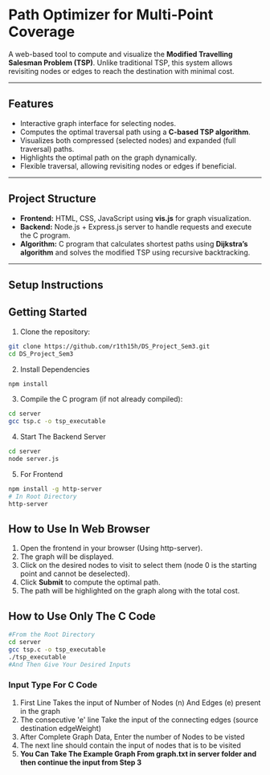 # Path Optimizer for Multi-Point Coverage

A web-based tool to compute and visualize the **Modified Travelling Salesman Problem (TSP)**. Unlike traditional TSP, this system allows revisiting nodes or edges to reach the destination with minimal cost.

---

## Features

- Interactive graph interface for selecting nodes.
- Computes the optimal traversal path using a **C-based TSP algorithm**.
- Visualizes both compressed (selected nodes) and expanded (full traversal) paths.
- Highlights the optimal path on the graph dynamically.
- Flexible traversal, allowing revisiting nodes or edges if beneficial.

---

## Project Structure

- **Frontend:** HTML, CSS, JavaScript using **vis.js** for graph visualization.
- **Backend:** Node.js + Express.js server to handle requests and execute the C program.
- **Algorithm:** C program that calculates shortest paths using **Dijkstra’s algorithm** and solves the modified TSP using recursive backtracking.

---

## Setup Instructions

## Getting Started

1. Clone the repository:

```bash
git clone https://github.com/r1th15h/DS_Project_Sem3.git
cd DS_Project_Sem3
```
2. Install Dependencies

```bash
npm install
```
3. Compile the C program (if not already compiled):

```bash
cd server
gcc tsp.c -o tsp_executable
```
4. Start The Backend Server

```bash
cd server
node server.js
```
5. For Frontend

```bash
npm install -g http-server
# In Root Directory
http-server
```

## How to Use In Web Browser

1. Open the frontend in your browser (Using http-server).
2. The graph will be displayed.
3. Click on the desired nodes to visit to select them (node 0 is the starting point and cannot be deselected).
4. Click **Submit** to compute the optimal path.
5. The path will be highlighted on the graph along with the total cost.

## How to Use Only The C Code

```bash
#From the Root Directory
cd server
gcc tsp.c -o tsp_executable
./tsp_executable
#And Then Give Your Desired Inputs
```
### Input Type For C Code

1. First Line Takes the input of Number of Nodes (n) And Edges (e) present in the graph 
2. The consecutive 'e' line Take the input of the connecting edges (source destination edgeWeight)
3. After Complete Graph Data, Enter the number of Nodes to be visted
4. The next line should contain the input of nodes that is to be visited
5. **You Can Take The Example Graph From graph.txt in server folder and then continue the input from Step 3**